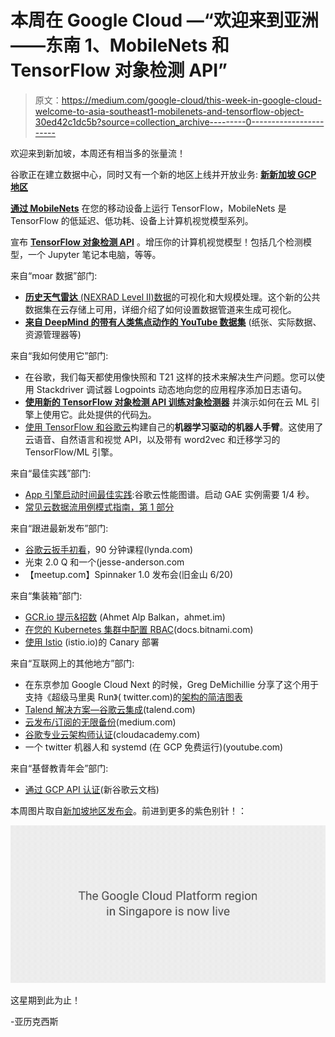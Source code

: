 # 本周在 Google Cloud —“欢迎来到亚洲——东南 1、MobileNets 和 TensorFlow 对象检测 API”

> 原文：<https://medium.com/google-cloud/this-week-in-google-cloud-welcome-to-asia-southeast1-mobilenets-and-tensorflow-object-30ed42c1dc5b?source=collection_archive---------0----------------------->

欢迎来到新加坡，本周还有相当多的张量流！

谷歌正在建立数据中心，同时又有一个新的地区上线并开放业务: [**新新加坡 GCP 地区**](http://goo.gl/jmGXXv)

[**通过 MobileNets**](http://goo.gl/K9Wr9f) 在您的移动设备上运行 TensorFlow，MobileNets 是 TensorFlow 的低延迟、低功耗、设备上计算机视觉模型系列。

宣布 [**TensorFlow 对象检测 API**](http://goo.gl/TzU3Jk) 。增压你的计算机视觉模型！包括几个检测模型，一个 Jupyter 笔记本电脑，等等。

来自“moar 数据”部门:

*   [**历史天气雷达** (NEXRAD Level II)数据](http://goo.gl/Qv1hkW)的可视化和大规模处理。这个新的公共数据集在云存储上可用，详细介绍了如何设置数据管道来生成可视化。
*   [**来自 DeepMind 的带有人类焦点动作的 YouTube 数据集**](http://goo.gl/JFmLHc) (纸张、实际数据、资源管理器等)

来自“我如何使用它”部门:

*   在谷歌，我们每天都使用像快照和 T21 这样的技术来解决生产问题。您可以使用 Stackdriver 调试器 Logpoints 动态地向您的应用程序添加日志语句。
*   [**使用新的 TensorFlow 对象检测 API 训练对象检测器**](http://goo.gl/4PHvxU) 并演示如何在云 ML 引擎上使用它。此处提供的代码[为](http://goo.gl/skrGip)。
*   [使用 TensorFlow 和谷歌云](http://goo.gl/Bb8my7)构建自己的**机器学习驱动的机器人手臂**。这使用了云语音、自然语言和视觉 API，以及带有 word2vec 和迁移学习的 TensorFlow/ML 引擎。

来自“最佳实践”部门:

*   [App 引擎启动时间最佳实践](http://goo.gl/CBoLWH):谷歌云性能图谱。启动 GAE 实例需要 1/4 秒。
*   [常见云数据流用例模式指南，第 1 部分](http://goo.gl/AsiHW6)

来自“跟进最新发布”部门:

*   [谷歌云扳手初看](http://goo.gl/JYGtsG)，90 分钟课程(lynda.com)
*   光束 2.0 Q 和一个(jesse-anderson.com
*   【meetup.com】Spinnaker 1.0 发布会(旧金山 6/20)

来自“集装箱”部门:

*   [GCR.io 提示&招数](http://goo.gl/EDyGVE) (Ahmet Alp Balkan，ahmet.im)
*   [在您的 Kubernetes 集群中配置 RBAC](http://goo.gl/xnPhPM)(docs.bitnami.com)
*   [使用 Istio](http://goo.gl/SRPtZ9) (istio.io)的 Canary 部署

来自“互联网上的其他地方”部门:

*   在东京参加 Google Cloud Next 的时候，Greg DeMichillie 分享了这个用于支持《超级马里奥 Run》( twitter.com)的[架构的简洁图表](http://goo.gl/fpGk2k)
*   [Talend 解决方案—谷歌云集成](http://goo.gl/NFf7Bt)(talend.com)
*   [云发布/订阅的无限备份](http://goo.gl/cndakf)(medium.com)
*   [谷歌专业云架构师认证](http://goo.gl/kfM24T)(cloudacademy.com)
*   一个 twitter 机器人和 systemd (在 GCP 免费运行)(youtube.com)

来自“基督教青年会”部门:

*   [通过 GCP API 认证](http://goo.gl/rky8Qe)(新谷歌云文档)

本周图片取自[新加坡地区发布会](http://goo.gl/jmGXXv)。前进到更多的紫色别针！：

![](img/38dd30b1a9a7ef56dd7dc03e96cb0088.png)

这星期到此为止！

-亚历克西斯